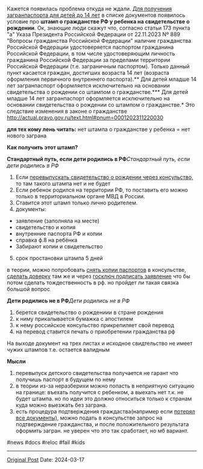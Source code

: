 Кажется появилась проблема откуда не ждали. [Для получения загранпаспорта для детей до 14 лет](1257.md) в списке документов появилось условие про **штамп о гражданстве РФ у ребенка на свидетельстве о рождении**. Ок, знающие люди скажут что, согласно статьи 173 пункта "а" Указа Президента Российской Федерации от 22.11.2023 Nº 889 "Вопросы гражданства Российской Федерации" наличие гражданства Российской Федерации удостоверяется паспортом гражданина Российской Федерации, в том числе удостоверяющим личность гражданина Российской Федерации за пределами территории Российской Федерации (т.е. заграничным паспортом). Только данный пункт касается граждан, достигших возраста 14 лет (возраста оформления первичного внутреннего паспорта).** Для детей младше 14 лет загранпаспорт оформляется исключительно на основании свидетельства о рождении со штампом о гражданстве.*** Для детей младше 14 лет загранпаспорт оформляется исключительно на основании свидетельства о рождении со штампом о гражданстве.* Это следствие изменения в законе о гражданстве http://actual.pravo.gov.ru/text.html#pnum=0001202311220030

**для тех кому лень читать:** нет штампа о гражданстве у ребенка = нет нового заграна


**Как получить этот штамп?**

**Стандартный путь, если дети родились в РФ***Стандартный путь, если дети родились в РФ*
1. Если [перевыпускать свидетельство о рождении через консульство,](1889.md) то там такого штампа нет и не будет
2. Если ребенок родился на территории РФ, то поставить его можно только в территориальном органе МВД в России.
3. Ставится этот штамп только лично родителем.
4. документы:
- заявление (заполняла на месте)
- свидетельство и копия
- внутренние паспорта РФ и копии
- справка ф.8 на ребёнка
- Забирают копии и свидетельство
5. срок простановки штампа 5 дней

в теории, можно попробовать [снять копии паспортов](1645.md) в консульстве, [сделать доверку](689.md) там же и через [госключ подписать заявление](1655.md) что бы потом сделать тождественность в рф. но пройдет ли такая связка большой вопрос

**Дети родились не в РФ***Дети родились не в РФ*
1. берется свидетельство о рождениии в стране рождения
2. к ниму прикалывается бумажка с апостилем 
3. к нему российское консульство прикрепиляет свой перевод
4. на перевод  ставится печать о приобретении гражданства рф

На выходе документ на трех листах и исходное свидтельство не имеет чужих штампов т.е. остается валидным

**Мысли**
1. перевыпуск детского свидетельства получается не гарант что получишь паспорт в будущем по нему
2. в теории из-за неразберихи можно попасть в неприятную ситуацию на границе: въехать получится с ребенком, а выехать нет т.к. не будет штампа. но по идеи это должно относиться только к странам куда можно выезжать без заграна.
3. есть процедура подтверждения граждаства(например если [потерял все документы),](1007.md) можно подать в консульстве запрос на подтверждение гражданства, и после положительного результата оформить загран. не уверен что это так сработает, но мб вариант.

#news #docs #reloc #fail #kids

---
[Original Post](https://t.me/lev2tarragona/1992)
Date: 2024-03-17

